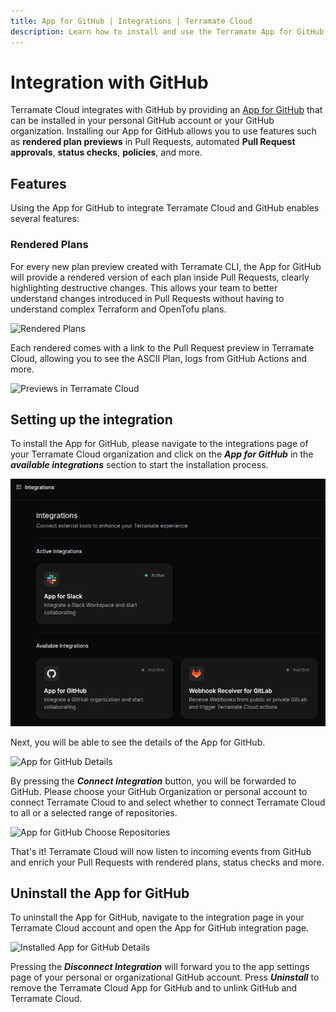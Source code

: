 ```yaml
---
title: App for GitHub | Integrations | Terramate Cloud
description: Learn how to install and use the Terramate App for GitHub to integrate your GitHub and Terramate Cloud Organizations.
---
```


# Integration with GitHub

Terramate Cloud integrates with GitHub by providing an [App for GitHub](https://github.com/apps/terramate-cloud) that
can be installed in your personal GitHub account or your GitHub organization. Installing our App for GitHub allows you to
use features such as **rendered plan previews** in Pull Requests, automated **Pull Request approvals**,
**status checks**, **policies**, and more.

## Features

Using the App for GitHub to integrate Terramate Cloud and GitHub enables several features:

### Rendered Plans

For every new plan preview created with Terramate CLI, the App for GitHub will provide a rendered version of each plan
inside Pull Requests, clearly highlighting destructive changes. This allows your team to better understand changes introduced
in Pull Requests without having to understand complex Terraform and OpenTofu plans.

![Rendered Plans](../../assets/integrations/rendered-plans.png "Rendered Plans")

Each rendered comes with a link to the Pull Request preview in Terramate Cloud,  allowing you to see the ASCII Plan, logs
from GitHub Actions and more.

![Previews in Terramate Cloud](../../assets/integrations/pull-request-integration.png "Previews in Terramate Cloud")

## Setting up the integration

To install the App for GitHub, please navigate to the integrations page of your Terramate Cloud organization and click on
the ***App for GitHub*** in the ***available integrations*** section to start the installation process.

![Integrations Page](../../assets/integrations/overview.png "Integrations Page")

Next, you will be able to see the details of the App for GitHub.

![App for GitHub Details](../../assets/integrations/github-app-details.png "App for GitHub Details")

By pressing the ***Connect Integration*** button, you will be forwarded to GitHub.
Please choose your GitHub Organization or personal account to connect Terramate Cloud to and select whether to connect
Terramate Cloud to all or a selected range of repositories.

![App for GitHub Choose Repositories](../../assets/integrations/github-app-choose-repositories.png "App for GitHub Choose Repositories")

That's it! Terramate Cloud will now listen to incoming events from GitHub and enrich your Pull Requests with rendered plans,
status checks and more.

## Uninstall the App for GitHub

To uninstall the App for GitHub, navigate to the integration page in your Terramate Cloud account and open the App for GitHub
integration page.

![Installed App for GitHub Details](../../assets/integrations/installed-github-app-details.png "Installed App for GitHub Details")

Pressing the ***Disconnect Integration*** will forward you to the app settings page of your personal or organizational GitHub account. Press ***Uninstall*** to remove the Terramate Cloud App for GitHub and to unlink GitHub and Terramate Cloud.
